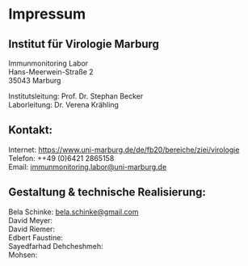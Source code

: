 # Impressum 
## Institut für Virologie Marburg 
Immunmonitoring Labor  
Hans-Meerwein-Straße 2  
35043 Marburg  

Institutsleitung: Prof. Dr. Stephan Becker  
Laborleitung: Dr. Verena Krähling  
## Kontakt: 
Internet: https://www.uni-marburg.de/de/fb20/bereiche/ziei/virologie  
Telefon: ++49 (0)6421 2865158  
Email: immunmonitoring.labor@uni-marburg.de   

## Gestaltung & technische Realisierung:
Bela Schinke: bela.schinke@gmail.com  
David Meyer:  
David Riemer:  
Edbert Faustine:  
Sayedfarhad Dehcheshmeh:  
Mohsen:

